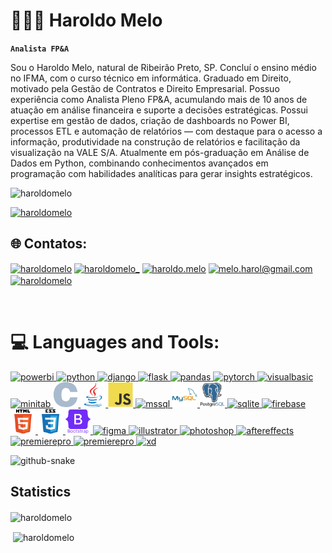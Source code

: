 # 👩🏻‍💻 Haroldo Melo

**`Analista FP&A`**

Sou o Haroldo Melo, natural de Ribeirão Preto, SP. Concluí o ensino médio no IFMA, com o curso técnico em informática. Graduado em Direito, motivado pela Gestão de Contratos e Direito Empresarial. Possuo experiência como Analista Pleno FP&A, acumulando mais de 10 anos de atuação em análise financeira e suporte a decisões estratégicas. Possui expertise em gestão de dados, criação de dashboards no Power BI, processos ETL e automação de relatórios — com destaque para o acesso a informação, produtividade na construção de relatórios e facilitação da visualização na VALE S/A. Atualmente em pós-graduação em Análise de Dados em Python, combinando conhecimentos avançados em programação com habilidades analíticas para gerar insights estratégicos. 

<p align="left"> <img src="https://komarev.com/ghpvc/?username=haroldomelo&label=Profile%20views&color=0e75b6&style=flat" alt="haroldomelo" /> </p>

<p align="left"> <a href="https://github.com/ryo-ma/github-profile-trophy"><img src="https://github-profile-trophy.vercel.app/?username=haroldomelo" alt="haroldomelo" /></a> </p>

## 🌐 Contatos:
<a href="https://linkedin.com/in/haroldomelo" target="blank"><img align="center" src="https://raw.githubusercontent.com/rahuldkjain/github-profile-readme-generator/master/src/images/icons/Social/linked-in-alt.svg" alt="haroldomelo" height="30" width="40" /></a>
<a href="https://fb.com/haroldomelo_" target="blank"><img align="center" src="https://raw.githubusercontent.com/rahuldkjain/github-profile-readme-generator/master/src/images/icons/Social/facebook.svg" alt="haroldomelo_" height="30" width="40" /></a>
<a href="https://instagram.com/haroldo.melo" target="blank"><img align="center" src="https://raw.githubusercontent.com/rahuldkjain/github-profile-readme-generator/master/src/images/icons/Social/instagram.svg" alt="haroldo.melo" height="30" width="40" /></a>
<a href="https://medium.com/melo.harol@gmail.com" target="blank"><img align="center" src="https://upload.wikimedia.org/wikipedia/commons/thumb/7/7e/Gmail_icon_%282020%29.svg/2560px-Gmail_icon_%282020%29.svg.png" alt="melo.harol@gmail.com" height="30" width="40" /></a>
<a href="https://discord.gg/haroldomelo" target="blank"><img align="center" src="https://raw.githubusercontent.com/rahuldkjain/github-profile-readme-generator/master/src/images/icons/Social/discord.svg" alt="haroldomelo" height="30" width="40" /></a>
</p>
</br>

# 💻 Languages and Tools:

<p align="left"> 

<a href="https://www.powerbi.com" target="_blank" rel="noreferrer"> <img src="https://cdn.freelogovectors.net/wp-content/uploads/2023/11/power_bi-logo-freelogovectors.net_.png" alt="powerbi" width="80" height="50"/> </a> <a href="https://www.python.org" target="_blank" rel="noreferrer"> <img src="https://cdn.jsdelivr.net/gh/devicons/devicon@latest/icons/python/python-original-wordmark.svg" alt="python" width="40" height="40"/> </a> <a href="https://www.djangoproject.com/" target="_blank" rel="noreferrer"> <img src="https://cdn.worldvectorlogo.com/logos/django.svg" alt="django" width="40" height="40"/> </a> <a href="https://flask.palletsprojects.com/" target="_blank" rel="noreferrer"> <img src="https://cdn.jsdelivr.net/gh/devicons/devicon@latest/icons/flask/flask-original-wordmark.svg" alt="flask" width="40" height="40"/> </a> <a href="https://pandas.pydata.org/" target="_blank" rel="noreferrer"> <img src="https://cdn.jsdelivr.net/gh/devicons/devicon@latest/icons/pandas/pandas-original-wordmark.svg" alt="pandas" width="40" height="40"/> </a> <a href="https://pytorch.org/" target="_blank" rel="noreferrer"> <img src="https://www.vectorlogo.zone/logos/pytorch/pytorch-icon.svg" alt="pytorch" width="40" height="40"/> </a> <a href="https://visualstudio.microsoft.com/" target="_blank" rel="noreferrer"> <img src="https://cdn.jsdelivr.net/gh/devicons/devicon@latest/icons/visualbasic/visualbasic-original.svg" alt="visualbasic" width="40" height="40"/> </a> <a href="https://www.minitab.com/" target="_blank" rel="noreferrer"> <img src="https://cdn.jsdelivr.net/gh/devicons/devicon@latest/icons/minitab/minitab-original.svg" alt="minitab" width="40" height="40"/> </a> <a href="https://www.cprogramming.com/" target="_blank" rel="noreferrer"> <img src="https://raw.githubusercontent.com/devicons/devicon/master/icons/c/c-original.svg" alt="c" width="40" height="40"/> </a> <a href="https://www.java.com" target="_blank" rel="noreferrer"> <img src="https://raw.githubusercontent.com/devicons/devicon/master/icons/java/java-original.svg" alt="java" width="40" height="40"/> </a> <a href="https://developer.mozilla.org/en-US/docs/Web/JavaScript" target="_blank" rel="noreferrer"> <img src="https://raw.githubusercontent.com/devicons/devicon/master/icons/javascript/javascript-original.svg" alt="javascript" width="40" height="40"/> </a> <a href="https://www.microsoft.com/en-us/sql-server" target="_blank" rel="noreferrer"> <img src="https://www.svgrepo.com/show/303229/microsoft-sql-server-logo.svg" alt="mssql" width="40" height="40"/> </a> <a href="https://www.mysql.com/" target="_blank" rel="noreferrer"> <img src="https://raw.githubusercontent.com/devicons/devicon/master/icons/mysql/mysql-original-wordmark.svg" alt="mysql" width="40" height="40"/> </a> <a href="https://www.postgresql.org" target="_blank" rel="noreferrer"> <img src="https://raw.githubusercontent.com/devicons/devicon/master/icons/postgresql/postgresql-original-wordmark.svg" alt="postgresql" width="40" height="40"/> </a> <a href="https://www.sqlite.org/" target="_blank" rel="noreferrer"> <img src="https://www.vectorlogo.zone/logos/sqlite/sqlite-icon.svg" alt="sqlite" width="40" height="40"/> </a> <a href="https://firebase.google.com/" target="_blank" rel="noreferrer"> <img src="https://www.vectorlogo.zone/logos/firebase/firebase-icon.svg" alt="firebase" width="40" height="40"/> </a>  <a href="https://www.w3.org/html/" target="_blank" rel="noreferrer"> <img src="https://raw.githubusercontent.com/devicons/devicon/master/icons/html5/html5-original-wordmark.svg" alt="html5" width="40" height="40"/> </a> <a href="https://www.w3schools.com/css/" target="_blank" rel="noreferrer"> <img src="https://raw.githubusercontent.com/devicons/devicon/master/icons/css3/css3-original-wordmark.svg" alt="css3" width="40" height="40"/> </a> <a href="https://getbootstrap.com" target="_blank" rel="noreferrer"> <img src="https://raw.githubusercontent.com/devicons/devicon/master/icons/bootstrap/bootstrap-plain-wordmark.svg" alt="bootstrap" width="40" height="40"/> </a> <a href="https://www.figma.com/" target="_blank" rel="noreferrer"> <img src="https://www.vectorlogo.zone/logos/figma/figma-icon.svg" alt="figma" width="40" height="40"/> </a> <a href="https://www.adobe.com/in/products/illustrator.html" target="_blank" rel="noreferrer"> <img src="https://www.vectorlogo.zone/logos/adobe_illustrator/adobe_illustrator-icon.svg" alt="illustrator" width="40" height="40"/> </a> <a href="https://www.photoshop.com/en" target="_blank" rel="noreferrer"> <img src="https://cdn.jsdelivr.net/gh/devicons/devicon@latest/icons/photoshop/photoshop-original.svg" alt="photoshop" width="40" height="40"/> </a> <a href="https://www.photoshop.com/en" target="_blank" rel="noreferrer"> <img src="https://cdn.jsdelivr.net/gh/devicons/devicon@latest/icons/aftereffects/aftereffects-original.svg" alt="aftereffects" width="40" height="40"/> </a> <a href="https://www.photoshop.com/en" target="_blank" rel="noreferrer"> <img src="https://cdn.jsdelivr.net/gh/devicons/devicon@latest/icons/premierepro/premierepro-original.svg" alt="premierepro" width="40" height="40"/> </a> <a href="https://www.photoshop.com/en" target="_blank" rel="noreferrer"> <img src="https://cdn.jsdelivr.net/gh/devicons/devicon@latest/icons/dreamweaver/dreamweaver-original.svg" alt="premierepro" width="40" height="40"/> </a> <a href="https://www.adobe.com/products/xd.html" target="_blank" rel="noreferrer"> <img src="https://cdn.jsdelivr.net/gh/devicons/devicon@latest/icons/xd/xd-original.svg" alt="xd" width="40" height="40"/> </a>

</p>


<picture>
  <source media="(prefers-color-scheme: dark)" srcset="https://raw.githubusercontent.com/tobiasmeyhoefer/tobiasmeyhoefer/output/github-snake-dark.svg" />
  <source media="(prefers-color-scheme: light)" srcset="https://raw.githubusercontent.com/tobiasmeyhoefer/tobiasmeyhoefer/output/github-snake.svg" />
  <img alt="github-snake" src="https://raw.githubusercontent.com/tobiasmeyhoefer/tobiasmeyhoefer/output/github-snake.svg" />
</picture>

## Statistics

<p><img align="center" src="https://github-readme-streak-stats.herokuapp.com/?user=haroldomelo&theme=tokyonight&layout=compact&custom_title=Estatísticas" alt="haroldomelo" /></p> 

<p>&nbsp;<img align="center" src="https://github-readme-stats.vercel.app/api?username=haroldomelo&show_icons=true&theme=tokyonight&title_color=e4bb25&text_color=e4bb25&locale=en&layout=compact&custom_title=Statistics" alt="haroldomelo" /></p>

<!-- <img 
      align="left" 
      alt="GitHub Stats" 
      height="200" 
      src="https://github-readme-stats.vercel.app/api/top-langs/?username=Haroldomelo&theme=tokyonight&layout=compact&custom_title=Tecnologias&langs_count=9" 
  /> -->

<!-- <p><img align="left" src="https://github-readme-stats.vercel.app/api/top-langs?username=haroldomelo&show_icons=true&theme=merko&title_color=e4bb25&text_color=e4bb25&locale=en&layout=compact" alt="haroldomelo" /></p> -->
